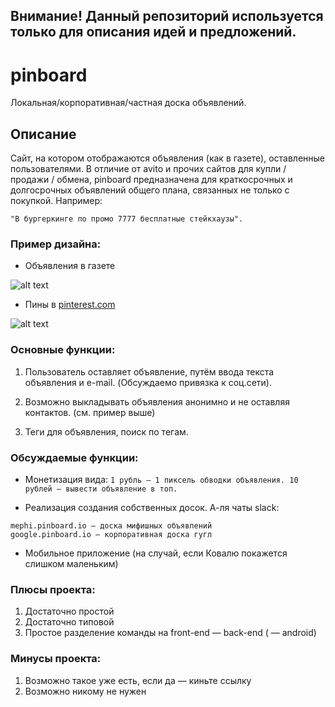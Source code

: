 ## Внимание! Данный репозиторий используется только для описания идей и предложений.

# pinboard
Локальная/корпоративная/частная доска объявлений.

## Описание
Сайт, на котором отображаются объявления (как в газете), оставленные пользователями.
В отличие от avito и прочих сайтов для купли / продажи / обмена, pinboard предназначена для краткосрочных и долгосрочных объявлений общего плана, связанных не только с покупкой. Например:

`"В бургеркинге по промо 7777 бесплатные стейкхаузы".`

### Пример дизайна:
* Объявления в газете

![alt text](http://centerburo.ru/img/n1page2_big.jpg)

* Пины в [pinterest.com](http://pinterest.com/)

![alt text](http://tarisota.typepad.com/.a/6a00d8341d081b53ef0148c7c5967b970c-450wi)


### Основные функции:
1. Пользователь оставляет объявление, путём ввода текста объявления и e-mail. (Обсуждаемо привязка к соц.сети).

2. Возможно выкладывать объявления анонимно и не оставляя контактов. (см. пример выше)

3. Теги для объявления, поиск по тегам.

### Обсуждаемые функции:

* Монетизация вида: 
`1 рубль — 1 пиксель обводки объявления. 10 рублей — вывести объявление в топ.`

* Реализация создания собственных досок. А-ля чаты slack:
```
mephi.pinboard.io — доска мифишных объявлений
google.pinboard.io — корпоративная доска гугл
```

* Мобильное приложение (на случай, если Ковалю покажется слишком маленьким)

### Плюсы проекта:
1. Достаточно простой
2. Достаточно типовой
3. Простое разделение команды на front-end — back-end ( — android)

### Минусы проекта:
1. Возможно такое уже есть, если да — киньте ссылку
2. Возможно никому не нужен

